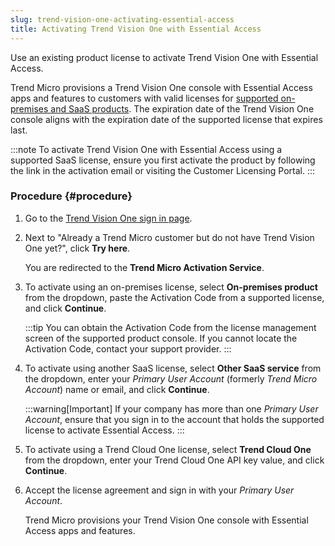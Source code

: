 ```yaml
---
slug: trend-vision-one-activating-essential-access
title: Activating Trend Vision One with Essential Access
---
```


Use an existing product license to activate Trend Vision One with Essential Access.

Trend Micro provisions a Trend Vision One console with Essential Access apps and features to customers with valid licenses for [supported on-premises and SaaS products](essential-access.md). The expiration date of the Trend Vision One console aligns with the expiration date of the supported license that expires last.

:::note
To activate Trend Vision One with Essential Access using a supported SaaS license, ensure you first activate the product by following the link in the activation email or visiting the Customer Licensing Portal.
:::

### Procedure {#procedure}

1.  Go to the [Trend Vision One sign in page](https://portal.xdr.trendmicro.com/).

2.  Next to "Already a Trend Micro customer but do not have Trend Vision One yet?", click **Try here**.

    You are redirected to the **Trend Micro Activation Service**.

3.  To activate using an on-premises license, select **On-premises product** from the dropdown, paste the Activation Code from a supported license, and click **Continue**.

    :::tip
    You can obtain the Activation Code from the license management screen of the supported product console. If you cannot locate the Activation Code, contact your support provider.
    :::

4.  To activate using another SaaS license, select **Other SaaS service** from the dropdown, enter your *Primary User Account* (formerly *Trend Micro Account*) name or email, and click **Continue**.

    :::warning[Important]
    If your company has more than one *Primary User Account*, ensure that you sign in to the account that holds the supported license to activate Essential Access.
    :::

5.  To activate using a Trend Cloud One license, select **Trend Cloud One** from the dropdown, enter your Trend Cloud One API key value, and click **Continue**.

6.  Accept the license agreement and sign in with your *Primary User Account*.

    Trend Micro provisions your Trend Vision One console with Essential Access apps and features.
